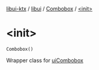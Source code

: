 [libui-ktx](../../index.md) / [libui](../index.md) / [Combobox](index.md) / [&lt;init&gt;](./-init-.md)

# &lt;init&gt;

`Combobox()`

Wrapper class for [uiCombobox](#)

